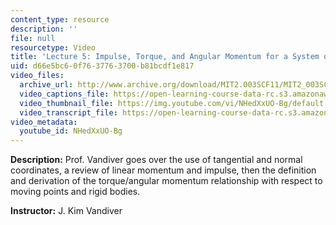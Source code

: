 ```yaml
---
content_type: resource
description: ''
file: null
resourcetype: Video
title: 'Lecture 5: Impulse, Torque, and Angular Momentum for a System of Particles'
uid: d66e5bc6-0f76-3776-3700-b81bcdf1e817
video_files:
  archive_url: http://www.archive.org/download/MIT2.003SCF11/MIT2_003SCF11_lec05_300k.mp4
  video_captions_file: https://open-learning-course-data-rc.s3.amazonaws.com/2-003sc-engineering-dynamics-fall-2011/9b57697c5385544dba96c4d30254037f_NHedXxUO-Bg.vtt
  video_thumbnail_file: https://img.youtube.com/vi/NHedXxUO-Bg/default.jpg
  video_transcript_file: https://open-learning-course-data-rc.s3.amazonaws.com/2-003sc-engineering-dynamics-fall-2011/c765ba984636842276cee1b3bd5bea32_NHedXxUO-Bg.pdf
video_metadata:
  youtube_id: NHedXxUO-Bg
---
```


**Description:** Prof. Vandiver goes over the use of tangential and normal coordinates, a review of linear momentum and impulse, then the definition and derivation of the torque/angular momentum relationship with respect to moving points and rigid bodies.

**Instructor:** J. Kim Vandiver